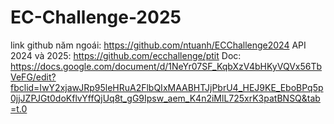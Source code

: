 # EC-Challenge-2025
link github năm ngoái: https://github.com/ntuanh/ECChallenge2024
API 2024 và 2025: https://github.com/ecchallenge/ptit
Doc: https://docs.google.com/document/d/1NeYr07SF_KqbXzV4bHKyVQVx56TbVeFG/edit?fbclid=IwY2xjawJRp95leHRuA2FlbQIxMAABHTJjPbrU4_HEJ9KE_EboBPq5p0jjJZPJGt0doKflvYffQjUq8t_gG9Ipsw_aem_K4n2iMlL725xrK3patBNSQ&tab=t.0

